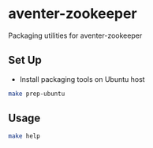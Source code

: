 aventer-zookeeper
====================

Packaging utilities for aventer-zookeeper

Set Up
------
* Install packaging tools on Ubuntu host

```bash
make prep-ubuntu
```

Usage
-----

```bash
make help
```

